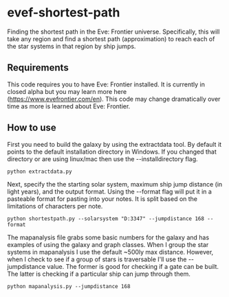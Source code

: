 # evef-shortest-path

Finding the shortest path in the Eve: Frontier universe. Specifically, this will take any region and find a shortest path (approximation) to reach each of the star systems in that region by ship jumps.

## Requirements

This code requires you to have Eve: Frontier installed. It is currently in closed alpha but you may learn more here (https://www.evefrontier.com/en). This code may change dramatically over time as more is learned about Eve: Frontier.

## How to use

First you need to build the galaxy by using the extractdata tool. By default it points to the default installation directory in Windows. If you changed that directory or are using linux/mac then use the --installdirectory flag.

```console
python extractdata.py
```

Next, specify the the starting solar system, maximum ship jump distance (in light years), and the output format. Using the --format flag will put it in a pasteable format for pasting into your notes. It is split based on the limitations of characters per note.

```console
python shortestpath.py --solarsystem "D:3347" --jumpdistance 168 --format
```

The mapanalysis file grabs some basic numbers for the galaxy and has examples of using the galaxy and graph classes. When I group the star systems in mapanalysis I use the default ~500ly max distance. However, when I check to see if a group of stars is traversable I'll use the --jumpdistance value. The former is good for checking if a gate can be built. The latter is checking if a particular ship can jump through them.

```console
python mapanalysis.py --jumpdistance 168
```
